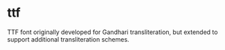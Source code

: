 # ttf
TTF font originally developed for Gandhari transliteration, but extended to support additional transliteration schemes.

